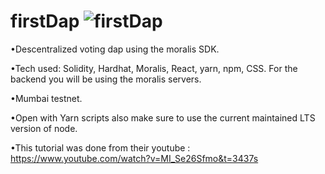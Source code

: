 # firstDap ![firstDap](https://user-images.githubusercontent.com/93333842/172237502-7e99e83b-1cba-4818-b3b6-56c3498d85e1.png)

•Descentralized voting dap using the moralis SDK. 

•Tech used: Solidity, Hardhat, Moralis, React, yarn, npm, CSS. For the backend you will be using the moralis servers.

•Mumbai testnet.

•Open with Yarn scripts also make sure to use the current maintained LTS version of node.

•This tutorial was done from their youtube : https://www.youtube.com/watch?v=MI_Se26Sfmo&t=3437s

    
   